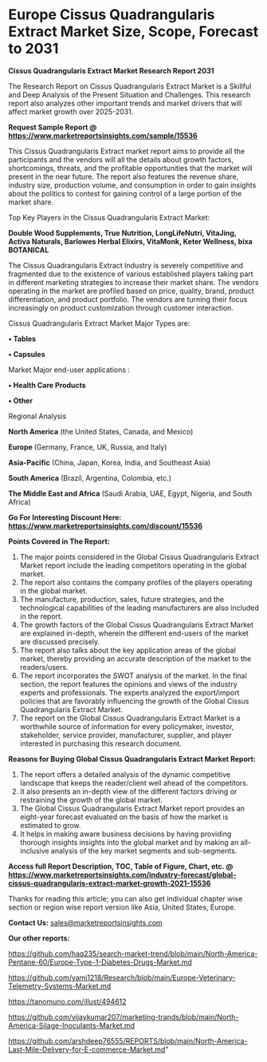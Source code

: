 # Europe Cissus Quadrangularis Extract Market Size, Scope, Forecast to 2031

<strong>Cissus Quadrangularis Extract Market Research Report 2031</strong>

The Research Report on Cissus Quadrangularis Extract Market is a Skillful and Deep Analysis of the Present Situation and Challenges. This research report also analyzes other important trends and market drivers that will affect market growth over 2025-2031.

<strong>Request Sample Report @ <a href=https://www.marketreportsinsights.com/sample/15536>https://www.marketreportsinsights.com/sample/15536</a></strong>

This Cissus Quadrangularis Extract market report aims to provide all the participants and the vendors will all the details about growth factors, shortcomings, threats, and the profitable opportunities that the market will present in the near future. The report also features the revenue share, industry size, production volume, and consumption in order to gain insights about the politics to contest for gaining control of a large portion of the market share.

Top Key Players in the Cissus Quadrangularis Extract Market:

<strong>Double Wood Supplements, True Nutrition, LongLifeNutri, VitaJing, Activa Naturals, Barlowes Herbal Elixirs, VitaMonk, Keter Wellness, bixa BOTANICAL</strong>

The Cissus Quadrangularis Extract Industry is severely competitive and fragmented due to the existence of various established players taking part in different marketing strategies to increase their market share. The vendors operating in the market are profiled based on price, quality, brand, product differentiation, and product portfolio. The vendors are turning their focus increasingly on product customization through customer interaction.

Cissus Quadrangularis Extract Market Major Types are:

<strong>• Tables

• Capsules</strong>

Market Major end-user applications :

<strong>• Health Care Products

• Other</strong>

Regional Analysis

</u><strong><b>North America</b></strong> (the United States, Canada, and Mexico)

<strong><b>Europe </b></strong>(Germany, France, UK, Russia, and Italy)

<strong><b>Asia-Pacific</b></strong> (China, Japan, Korea, India, and Southeast Asia)

<strong><b>South America</b></strong> (Brazil, Argentina, Colombia, etc.)

<strong><b>The Middle East and Africa</b></strong> (Saudi Arabia, UAE, Egypt, Nigeria, and South Africa)

<strong>Go For Interesting Discount Here: <a href=https://www.marketreportsinsights.com/discount/15536>https://www.marketreportsinsights.com/discount/15536</a></strong>

<strong>Points Covered in The Report:</strong>
<ol>
  <li>The major points considered in the Global Cissus Quadrangularis Extract Market report include the leading competitors operating in the global market.</li>
  <li>The report also contains the company profiles of the players operating in the global market.</li>
  <li>The manufacture, production, sales, future strategies, and the technological capabilities of the leading manufacturers are also included in the report.</li>
  <li>The growth factors of the Global Cissus Quadrangularis Extract Market are explained in-depth, wherein the different end-users of the market are discussed precisely.</li>
  <li>The report also talks about the key application areas of the global market, thereby providing an accurate description of the market to the readers/users.</li>
  <li>The report incorporates the SWOT analysis of the market. In the final section, the report features the opinions and views of the industry experts and professionals. The experts analyzed the export/import policies that are favorably influencing the growth of the Global Cissus Quadrangularis Extract Market.</li>
  <li>The report on the Global Cissus Quadrangularis Extract Market is a worthwhile source of information for every policymaker, investor, stakeholder, service provider, manufacturer, supplier, and player interested in purchasing this research document.</li>
</ol>
<strong>Reasons for Buying Global Cissus Quadrangularis Extract Market Report:</strong>

<ol>
  <li>The report offers a detailed analysis of the dynamic competitive landscape that keeps the reader/client well ahead of the competitors.</li>
  <li>It also presents an in-depth view of the different factors driving or restraining the growth of the global market.</li>
  <li>The Global Cissus Quadrangularis Extract Market report provides an eight-year forecast evaluated on the basis of how the market is estimated to grow.</li>
  <li>It helps in making aware business decisions by having providing thorough insights insights into the global market and by making an all-inclusive analysis of the key market segments and sub-segments.</li>
</ol>
<strong>Access full Report Description, TOC, Table of Figure, Chart, etc. @ <a href=https://www.marketreportsinsights.com/industry-forecast/global-cissus-quadrangularis-extract-market-growth-2021-15536>https://www.marketreportsinsights.com/industry-forecast/global-cissus-quadrangularis-extract-market-growth-2021-15536</a></strong>


Thanks for reading this article; you can also get individual chapter wise section or region wise report version like Asia, United States, Europe.

<strong>Contact Us:</strong>
sales@marketreportsinsights.com

<strong>Our other reports:</strong>

<a href=https://github.com/haq235/search-market-trend/blob/main/North-America-Pentane-60/Europe-Type-1-Diabetes-Drugs-Market.md>https://github.com/haq235/search-market-trend/blob/main/North-America-Pentane-60/Europe-Type-1-Diabetes-Drugs-Market.md</a>

<a href=https://github.com/yami1218/Research/blob/main/Europe-Veterinary-Telemetry-Systems-Market.md>https://github.com/yami1218/Research/blob/main/Europe-Veterinary-Telemetry-Systems-Market.md</a>

<a href=https://tanomuno.com/illust/494612>https://tanomuno.com/illust/494612</a>

<a href=https://github.com/vijaykumar207/marketing-trands/blob/main/North-America-Silage-Inoculants-Market.md>https://github.com/vijaykumar207/marketing-trands/blob/main/North-America-Silage-Inoculants-Market.md</a>

<a href=https://github.com/arshdeep76555/REPORTS/blob/main/North-America-Last-Mile-Delivery-for-E-commerce-Market.md>https://github.com/arshdeep76555/REPORTS/blob/main/North-America-Last-Mile-Delivery-for-E-commerce-Market.md</a>"
